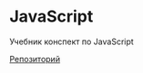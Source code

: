 # JavaScript
Учебник конспект по JavaScript

[Репозиторий](https://github.com/damir-art/javascript)
